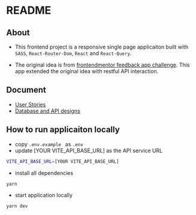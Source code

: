 # README

## About

- This frontend project is a responsive single page applicaiton built with `SASS`, `React-Router-Dom`, `React` and `React-Query`.

- The original idea is from [frontendmentor feedback app challenge](https://www.frontendmentor.io/challenges/product-feedback-app-wbvUYqjR6). This app extended the original idea with restful API interaction.


## Document

- [User Stories](./docs/UserStories.md)
- [Database and API designs](./docs/DatabaseAndAPIs.md)

## How to run applicaiton locally

- copy `.env.example
` as `.env`
- update [YOUR VITE_API_BASE_URL] as the API service URL

```sh
VITE_API_BASE_URL=[YOUR VITE_API_BASE_URL]
```
- install all dependencies

```sh
yarn
```

- start application locally

```sh
yarn dev
```
